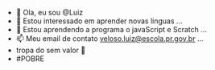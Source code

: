 - 👋 Ola, eu sou @Luiz
- 👀 Estou interessado em aprender novas linguas  ...
- 🌱 Estou aprendendo a programa o javaScript e Scratch ...
- 📫 Meu email de contato veloso.luiz@escola.pr.gov.br  ...
- tropa do sem valor 	&#129397;&#65039;
- #POBRE
